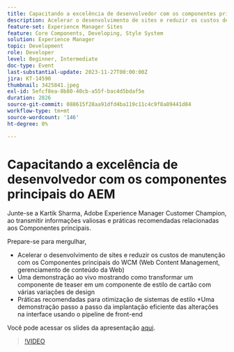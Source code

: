 ```yaml
---
title: Capacitando a excelência de desenvolvedor com os componentes principais do AEM
description: Acelerar o desenvolvimento de sites e reduzir os custos de manutenção com os Componentes principais do WCM (Web Content Management, gerenciamento de conteúdo da Web). Uma demonstração ao vivo mostrando como transformar um componente de teaser em um componente de estilo de cartão com várias variações de design. Práticas recomendadas para otimização de sistemas de estilo. Uma demonstração passo a passo da implantação de alterações na interface com eficiência usando o pipeline de front-end.
feature-set: Experience Manager Sites
feature: Core Components, Developing, Style System
solution: Experience Manager
topic: Development
role: Developer
level: Beginner, Intermediate
doc-type: Event
last-substantial-update: 2023-11-27T00:00:00Z
jira: KT-14590
thumbnail: 3425841.jpeg
exl-id: 5efcf8ea-8b80-40cb-a55f-bac4d5bdaf5e
duration: 2826
source-git-commit: 088615f28aa91dfd4ba119c11c4c9f8a89441d84
workflow-type: tm+mt
source-wordcount: '146'
ht-degree: 0%

---
```


# Capacitando a excelência de desenvolvedor com os componentes principais do AEM

Junte-se a Kartik Sharma, Adobe Experience Manager Customer Champion, ao transmitir informações valiosas e práticas recomendadas relacionadas aos Componentes principais.

Prepare-se para mergulhar,

* Acelerar o desenvolvimento de sites e reduzir os custos de manutenção com os Componentes principais do WCM (Web Content Management, gerenciamento de conteúdo da Web)
* Uma demonstração ao vivo mostrando como transformar um componente de teaser em um componente de estilo de cartão com várias variações de design
* Práticas recomendadas para otimização de sistemas de estilo
*Uma demonstração passo a passo da implantação eficiente das alterações na interface usando o pipeline de front-end

Você pode acessar os slides da apresentação [aqui](/help/learn-from-your-peers/assets/experience-manager/sept2023/aem-core-components.pdf).

>[!VIDEO](https://video.tv.adobe.com/v/3425841/?learn=on)
